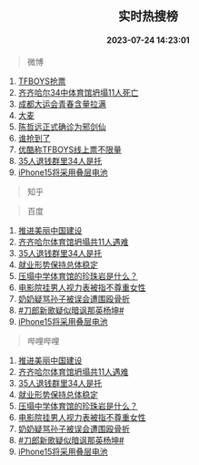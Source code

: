 <div align="center"><h2>实时热搜榜</h2><h4>2023-07-24 14:23:01</h4></div>

> 微博  

1. [TFBOYS抢票](https://s.weibo.com/weibo?q=TFBOYS%E6%8A%A2%E7%A5%A8&t=31&band_rank=1&Refer=top)<br />
2. [齐齐哈尔34中体育馆坍塌11人死亡](https://s.weibo.com/weibo?q=%23%E9%BD%90%E9%BD%90%E5%93%88%E5%B0%9434%E4%B8%AD%E4%BD%93%E8%82%B2%E9%A6%86%E5%9D%8D%E5%A1%8C11%E4%BA%BA%E6%AD%BB%E4%BA%A1%23&t=31&band_rank=2&Refer=top)<br />
3. [成都大运会青春含量拉满](https://s.weibo.com/weibo?q=%23%E6%88%90%E9%83%BD%E5%A4%A7%E8%BF%90%E4%BC%9A%E9%9D%92%E6%98%A5%E5%90%AB%E9%87%8F%E6%8B%89%E6%BB%A1%23&t=31&band_rank=3&Refer=top)<br />
4. [大麦](https://s.weibo.com/weibo?q=%E5%A4%A7%E9%BA%A6&t=31&band_rank=4&Refer=top)<br />
5. [陈哲远正式确诊为邪剑仙](https://s.weibo.com/weibo?q=%23%E9%99%88%E5%93%B2%E8%BF%9C%E6%AD%A3%E5%BC%8F%E7%A1%AE%E8%AF%8A%E4%B8%BA%E9%82%AA%E5%89%91%E4%BB%99%23&t=31&band_rank=5&Refer=top)<br />
6. [谁抢到了](https://s.weibo.com/weibo?q=%E8%B0%81%E6%8A%A2%E5%88%B0%E4%BA%86&t=31&band_rank=6&Refer=top)<br />
7. [优酷称TFBOYS线上票不限量](https://s.weibo.com/weibo?q=%23%E4%BC%98%E9%85%B7%E7%A7%B0TFBOYS%E7%BA%BF%E4%B8%8A%E7%A5%A8%E4%B8%8D%E9%99%90%E9%87%8F%23&t=31&band_rank=7&Refer=top)<br />
8. [35人退钱群里34人是托](https://s.weibo.com/weibo?q=%2335%E4%BA%BA%E9%80%80%E9%92%B1%E7%BE%A4%E9%87%8C34%E4%BA%BA%E6%98%AF%E6%89%98%23&t=31&band_rank=8&Refer=top)<br />
9. [iPhone15将采用叠层电池](https://s.weibo.com/weibo?q=%23iPhone15%E5%B0%86%E9%87%87%E7%94%A8%E5%8F%A0%E5%B1%82%E7%94%B5%E6%B1%A0%23&t=31&band_rank=9&Refer=top)<br />

> 知乎  


> 百度  

1. [推进美丽中国建设](https://www.baidu.com/s?wd=%E6%8E%A8%E8%BF%9B%E7%BE%8E%E4%B8%BD%E4%B8%AD%E5%9B%BD%E5%BB%BA%E8%AE%BE&sa=fyb_news&rsv_dl=fyb_news)<br />
2. [齐齐哈尔体育馆坍塌共11人遇难](https://www.baidu.com/s?wd=%E9%BD%90%E9%BD%90%E5%93%88%E5%B0%94%E4%BD%93%E8%82%B2%E9%A6%86%E5%9D%8D%E5%A1%8C%E5%85%B111%E4%BA%BA%E9%81%87%E9%9A%BE&sa=fyb_news&rsv_dl=fyb_news)<br />
3. [35人退钱群里34人是托](https://www.baidu.com/s?wd=35%E4%BA%BA%E9%80%80%E9%92%B1%E7%BE%A4%E9%87%8C34%E4%BA%BA%E6%98%AF%E6%89%98&sa=fyb_news&rsv_dl=fyb_news)<br />
4. [就业形势保持总体稳定](https://www.baidu.com/s?wd=%E5%B0%B1%E4%B8%9A%E5%BD%A2%E5%8A%BF%E4%BF%9D%E6%8C%81%E6%80%BB%E4%BD%93%E7%A8%B3%E5%AE%9A&sa=fyb_news&rsv_dl=fyb_news)<br />
5. [压塌中学体育馆的珍珠岩是什么？](https://www.baidu.com/s?wd=%E5%8E%8B%E5%A1%8C%E4%B8%AD%E5%AD%A6%E4%BD%93%E8%82%B2%E9%A6%86%E7%9A%84%E7%8F%8D%E7%8F%A0%E5%B2%A9%E6%98%AF%E4%BB%80%E4%B9%88%EF%BC%9F&sa=fyb_news&rsv_dl=fyb_news)<br />
6. [电影院挂男人视力表被指不尊重女性](https://www.baidu.com/s?wd=%E7%94%B5%E5%BD%B1%E9%99%A2%E6%8C%82%E7%94%B7%E4%BA%BA%E8%A7%86%E5%8A%9B%E8%A1%A8%E8%A2%AB%E6%8C%87%E4%B8%8D%E5%B0%8A%E9%87%8D%E5%A5%B3%E6%80%A7&sa=fyb_news&rsv_dl=fyb_news)<br />
7. [奶奶疑骂孙子被误会遭围殴骨折](https://www.baidu.com/s?wd=%E5%A5%B6%E5%A5%B6%E7%96%91%E9%AA%82%E5%AD%99%E5%AD%90%E8%A2%AB%E8%AF%AF%E4%BC%9A%E9%81%AD%E5%9B%B4%E6%AE%B4%E9%AA%A8%E6%8A%98&sa=fyb_news&rsv_dl=fyb_news)<br />
8. [#刀郎新歌疑似暗讽那英杨坤#](https://www.baidu.com/s?wd=%23%E5%88%80%E9%83%8E%E6%96%B0%E6%AD%8C%E7%96%91%E4%BC%BC%E6%9A%97%E8%AE%BD%E9%82%A3%E8%8B%B1%E6%9D%A8%E5%9D%A4%23&sa=fyb_news&rsv_dl=fyb_news)<br />
9. [iPhone15将采用叠层电池](https://www.baidu.com/s?wd=iPhone15%E5%B0%86%E9%87%87%E7%94%A8%E5%8F%A0%E5%B1%82%E7%94%B5%E6%B1%A0&sa=fyb_news&rsv_dl=fyb_news)<br />

> 哔哩哔哩  

1. [推进美丽中国建设](https://www.baidu.com/s?wd=%E6%8E%A8%E8%BF%9B%E7%BE%8E%E4%B8%BD%E4%B8%AD%E5%9B%BD%E5%BB%BA%E8%AE%BE&sa=fyb_news&rsv_dl=fyb_news)<br />
2. [齐齐哈尔体育馆坍塌共11人遇难](https://www.baidu.com/s?wd=%E9%BD%90%E9%BD%90%E5%93%88%E5%B0%94%E4%BD%93%E8%82%B2%E9%A6%86%E5%9D%8D%E5%A1%8C%E5%85%B111%E4%BA%BA%E9%81%87%E9%9A%BE&sa=fyb_news&rsv_dl=fyb_news)<br />
3. [35人退钱群里34人是托](https://www.baidu.com/s?wd=35%E4%BA%BA%E9%80%80%E9%92%B1%E7%BE%A4%E9%87%8C34%E4%BA%BA%E6%98%AF%E6%89%98&sa=fyb_news&rsv_dl=fyb_news)<br />
4. [就业形势保持总体稳定](https://www.baidu.com/s?wd=%E5%B0%B1%E4%B8%9A%E5%BD%A2%E5%8A%BF%E4%BF%9D%E6%8C%81%E6%80%BB%E4%BD%93%E7%A8%B3%E5%AE%9A&sa=fyb_news&rsv_dl=fyb_news)<br />
5. [压塌中学体育馆的珍珠岩是什么？](https://www.baidu.com/s?wd=%E5%8E%8B%E5%A1%8C%E4%B8%AD%E5%AD%A6%E4%BD%93%E8%82%B2%E9%A6%86%E7%9A%84%E7%8F%8D%E7%8F%A0%E5%B2%A9%E6%98%AF%E4%BB%80%E4%B9%88%EF%BC%9F&sa=fyb_news&rsv_dl=fyb_news)<br />
6. [电影院挂男人视力表被指不尊重女性](https://www.baidu.com/s?wd=%E7%94%B5%E5%BD%B1%E9%99%A2%E6%8C%82%E7%94%B7%E4%BA%BA%E8%A7%86%E5%8A%9B%E8%A1%A8%E8%A2%AB%E6%8C%87%E4%B8%8D%E5%B0%8A%E9%87%8D%E5%A5%B3%E6%80%A7&sa=fyb_news&rsv_dl=fyb_news)<br />
7. [奶奶疑骂孙子被误会遭围殴骨折](https://www.baidu.com/s?wd=%E5%A5%B6%E5%A5%B6%E7%96%91%E9%AA%82%E5%AD%99%E5%AD%90%E8%A2%AB%E8%AF%AF%E4%BC%9A%E9%81%AD%E5%9B%B4%E6%AE%B4%E9%AA%A8%E6%8A%98&sa=fyb_news&rsv_dl=fyb_news)<br />
8. [#刀郎新歌疑似暗讽那英杨坤#](https://www.baidu.com/s?wd=%23%E5%88%80%E9%83%8E%E6%96%B0%E6%AD%8C%E7%96%91%E4%BC%BC%E6%9A%97%E8%AE%BD%E9%82%A3%E8%8B%B1%E6%9D%A8%E5%9D%A4%23&sa=fyb_news&rsv_dl=fyb_news)<br />
9. [iPhone15将采用叠层电池](https://www.baidu.com/s?wd=iPhone15%E5%B0%86%E9%87%87%E7%94%A8%E5%8F%A0%E5%B1%82%E7%94%B5%E6%B1%A0&sa=fyb_news&rsv_dl=fyb_news)<br />
